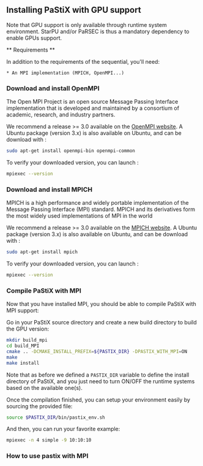 ## Installing PaStiX with GPU support

Note that GPU support is only available through runtime system
environment. StarPU and/or PaRSEC is thus a mandatory dependency to
enable GPUs support.

** Requirements **

In addition to the requirements of the sequential, you'll need:

    * An MPI implementation (MPICH, OpenMPI...)

### Download and install OpenMPI

The Open MPI Project is an open source Message Passing Interface
implementation that is developed and maintained by a consortium
of academic, research, and industry partners.

We recommend a release >= 3.0 available on the [OpenMPI
website](https://www.open-mpi.org/).
A Ubuntu package (version 3.x) is also available on Ubuntu,
and can be download with :

```sh
sudo apt-get install openmpi-bin openmpi-common
```

To verify your downloaded version, you can launch :
```sh
mpiexec --version
```

### Download and install MPICH

MPICH is a high performance and widely portable implementation
of the Message Passing Interface (MPI) standard. MPICH and its
derivatives form the most widely used implementations of MPI in the world

We recommend a release >= 3.0 available on the [MPICH
website](https://www.mpich.org/).
A Ubuntu package (version 3.x) is also available on Ubuntu,
and can be download with :

```sh
sudo apt-get install mpich
```

To verify your downloaded version, you can launch :
```sh
mpiexec --version
```

### Compile PaStiX with MPI

Now that you have installed MPI, you should be able to
compile PaStiX with MPI support:

Go in your PaStiX source directory and create a new build
directory to build the GPU version:
```sh
mkdir build_mpi
cd build_MPI
cmake .. -DCMAKE_INSTALL_PREFIX=${PASTIX_DIR} -DPASTIX_WITH_MPI=ON
make
make install
```

Note that as before we defined a `PASTIX_DIR` variable to define the
install directory of PaStiX, and you just need to turn ON/OFF the
runtime systems based on the available one(s).

Once the compilation finished, you can setup your environment easily
by sourcing the provided file:
```sh
source $PASTIX_DIR/bin/pastix_env.sh
```
And then, you can run your favorite example:
```sh
mpiexec -n 4 simple -9 10:10:10
```

### How to use pastix with MPI


